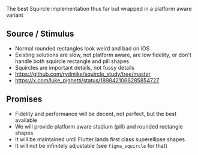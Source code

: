 The best Squircle implementation thus far but wrapped in a platform aware variant

## Source / Stimulus

- Normal rounded rectangles look weird and bad on iOS
- Existing solutions are slow, not platform aware, are low fidelity, or don't handle both squircle rectangle and pill shapes
- Squircles are important details, not fussy details
- https://github.com/rydmike/squircle_study/tree/master
- https://x.com/luke_pighetti/status/1898421066285854727

## Promises

- Fidelity and performance will be decent, not perfect, but the best available
- We will provide platform aware stadium (pill) and rounded rectangle shapes
- It will be maintained until Flutter lands first class superellipse shapes
- It will not be infinitely adjustable (see `figma_squircle` for that)
